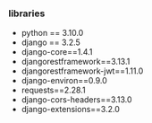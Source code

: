 ### libraries

- python == 3.10.0
- django == 3.2.5
- django-core==1.4.1
- djangorestframework==3.13.1
- djangorestframework-jwt==1.11.0
- django-environ==0.9.0
- requests==2.28.1
- django-cors-headers==3.13.0
- django-extensions==3.2.0
